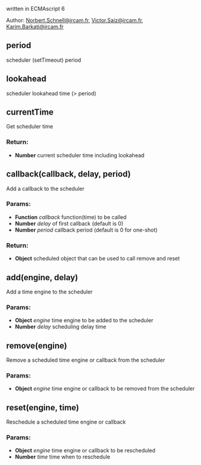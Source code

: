 

<!-- Start ./src/index.js -->

written in ECMAscript 6

Author: Norbert.Schnell@ircam.fr, Victor.Saiz@ircam.fr, Karim.Barkati@ircam.fr

## period

scheduler (setTimeout) period

## lookahead

scheduler lookahead time (> period)

## currentTime

Get scheduler time

### Return:

* **Number** current scheduler time including lookahead

## callback(callback, delay, period)

Add a callback to the scheduler

### Params: 

* **Function** *callback* function(time) to be called
* **Number** *delay* of first callback (default is 0)
* **Number** *period* callback period (default is 0 for one-shot)

### Return:

* **Object** scheduled object that can be used to call remove and reset

## add(engine, delay)

Add a time engine to the scheduler

### Params: 

* **Object** *engine* time engine to be added to the scheduler
* **Number** *delay* scheduling delay time

## remove(engine)

Remove a scheduled time engine or callback from the scheduler

### Params: 

* **Object** *engine* time engine or callback to be removed from the scheduler

## reset(engine, time)

Reschedule a scheduled time engine or callback

### Params: 

* **Object** *engine* time engine or callback to be rescheduled
* **Number** *time* time when to reschedule

<!-- End ./src/index.js -->

